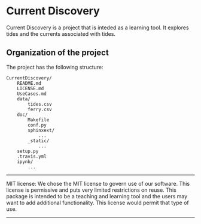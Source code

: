 # Current Discovery

Current Discovery is a project that is inteded as a learning tool.  It
explores tides and the currents associated with tides.

## Organization of the project
The project has the following structure:

	CurrentDiscovery/
		README.md
		LICENSE.md
		UseCases.md
		data/
			tides.csv
			ferry.csv
		doc/
			Makefile
			conf.py
			sphinxext/
				...
			_static/
				...
		setup.py
		.travis.yml
		ipynb/
			...

******************************************************************************
MIT license:
We chose the MIT license to govern use of our software.  This license is
permissive and puts very limited restrictions on reuse.  This package is
intended to be a teaching and learning tool and the users may want to add
additional functionality.  This license would permit that type of use.
******************************************************************************